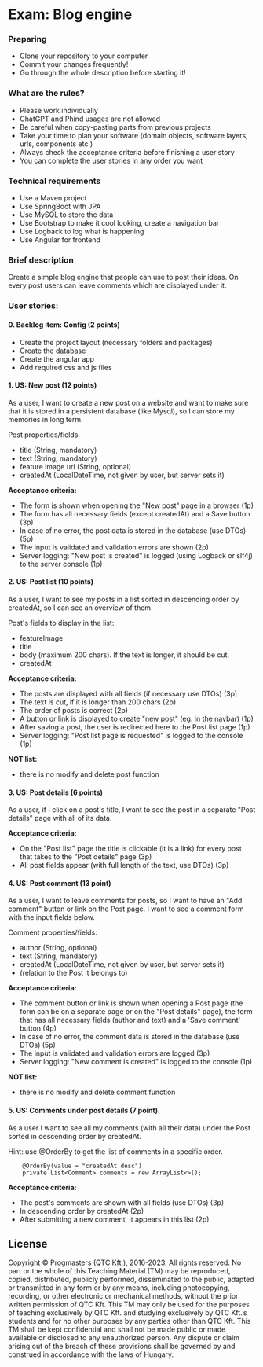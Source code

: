 # Exam: Blog engine

### Preparing

- Clone your repository to your computer
- Commit your changes frequently!
- Go through the whole description before starting it!

### What are the rules?

- Please work individually
- ChatGPT and Phind usages are not allowed
- Be careful when copy-pasting parts from previous projects
- Take your time to plan your software (domain objects, software layers, urls, components etc.)
- Always check the acceptance criteria before finishing a user story
- You can complete the user stories in any order you want

### Technical requirements

- Use a Maven project
- Use SpringBoot with JPA
- Use MySQL to store the data
- Use Bootstrap to make it cool looking, create a navigation bar
- Use Logback to log what is happening
- Use Angular for frontend

### Brief description 

Create a simple blog engine that people can use to post their ideas. On every post users can leave
comments which are displayed under it. 

### User stories:

#### 0. Backlog item: Config (2 points)

- Create the project layout (necessary folders and packages)
- Create the database
- Create the angular app
- Add required css and js files

#### 1. US: New post (12 points)

As a user, I want to create a new post on a website and want to make sure that it is stored in a persistent database (like Mysql), 
so I can store my memories in long term. 

Post properties/fields:
- title (String, mandatory)
- text (String, mandatory)
- feature image url (String, optional)
- createdAt (LocalDateTime, not given by user, but server sets it)  

**Acceptance criteria:**
- The form is shown when opening the "New post" page in a browser (1p)
- The form has all necessary fields (except createdAt) and a Save button (3p)
- In case of no error, the post data is stored in the database (use DTOs) (5p) 
- The input is validated and validation errors are shown (2p)
- Server logging: "New post is created" is logged (using Logback or slf4j) to the server console (1p) 

#### 2. US: Post list (10 points)

As a user, I want to see my posts in a list sorted in descending order by createdAt, so I can see an overview of them. 

Post's fields to display in the list:
- featureImage
- title
- body (maximum 200 chars). If the text is longer, it should be cut.
- createdAt

**Acceptance criteria:**
- The posts are displayed with all fields (if necessary use DTOs) (3p)
- The text is cut, if it is longer than 200 chars (2p)
- The order of posts is correct (2p)
- A button or link is displayed to create "new post" (eg. in the navbar) (1p) 
- After saving a post, the user is redirected here to the Post list page (1p)
- Server logging: "Post list page is requested" is logged to the console (1p) 

**NOT list:**
- there is no modify and delete post function

#### 3. US: Post details (6 points)

As a user, if I click on a post's title, I want to see the post in a separate "Post details" page with all of its data.

**Acceptance criteria:**
- On the "Post list" page the title is clickable (it is a link) for every post that takes to the "Post details" page (3p)
- All post fields appear (with full length of the text, use DTOs) (3p)
  
#### 4. US: Post comment (13 point)

As a user, I want to leave comments for posts, so I want to have an "Add comment" button or link on the Post page. 
I want to see a comment form with the input fields below. 

Comment properties/fields:
- author (String, optional)
- text (String, mandatory)
- createdAt (LocalDateTime, not given by user, but server sets it)
- (relation to the Post it belongs to) 

**Acceptance criteria:**
- The comment button or link is shown when opening a Post page (the form can be on a separate page or on the "Post details" page),
the form that has all necessary fields (author and text) and a 'Save comment' button (4p)
- In case of no error, the comment data is stored in the database (use DTOs) (5p)
- The input is validated and validation errors are logged (3p)
- Server logging: "New comment is created" is logged to the console (1p) 
  

**NOT list:**
- there is no modify and delete comment function

#### 5. US: Comments under post details (7 point)

As a user I want to see all my comments (with all their data) under the Post sorted in descending order by createdAt.

Hint: use @OrderBy to get the list of comments in a specific order. 
 ```` 
     @OrderBy(value = "createdAt desc")
     private List<Comment> comments = new ArrayList<>();
 ````

**Acceptance criteria:**
- The post's comments are shown with all fields (use DTOs) (3p)
- In descending order by createdAt (2p)
- After submitting a new comment, it appears in this list (2p)


## License 
Copyright © Progmasters (QTC Kft.), 2016-2023.
All rights reserved. No part or the whole of this Teaching Material (TM) may be reproduced, copied, distributed, publicly performed, disseminated to the public, adapted or transmitted in any form or by any means, including photocopying, recording, or other electronic or mechanical methods, without the prior written permission of QTC Kft. This TM may only be used for the purposes of teaching exclusively by QTC Kft. and studying exclusively by QTC Kft.’s students and for no other purposes by any parties other than QTC Kft.
This TM shall be kept confidential and shall not be made public or made available or disclosed to any unauthorized person.
Any dispute or claim arising out of the breach of these provisions shall be governed by and construed in accordance with the laws of Hungary. 
